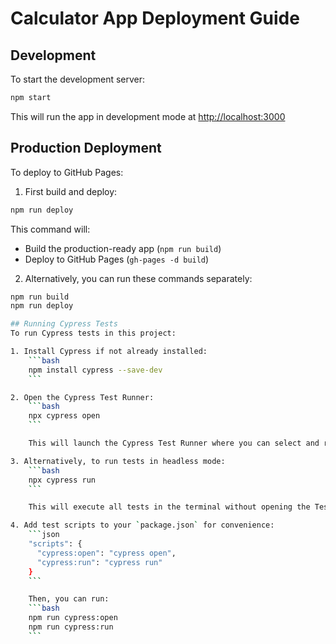 # Calculator App Deployment Guide

## Development
To start the development server:
```bash
npm start
```
This will run the app in development mode at [http://localhost:3000](http://localhost:3000)

## Production Deployment
To deploy to GitHub Pages:

1. First build and deploy:
```bash
npm run deploy
```

This command will:
- Build the production-ready app (`npm run build`)
- Deploy to GitHub Pages (`gh-pages -d build`)

2. Alternatively, you can run these commands separately:
```bash
npm run build
npm run deploy

## Running Cypress Tests
To run Cypress tests in this project:

1. Install Cypress if not already installed:
    ```bash
    npm install cypress --save-dev
    ```

2. Open the Cypress Test Runner:
    ```bash
    npx cypress open
    ```

    This will launch the Cypress Test Runner where you can select and run tests.

3. Alternatively, to run tests in headless mode:
    ```bash
    npx cypress run
    ```

    This will execute all tests in the terminal without opening the Test Runner.

4. Add test scripts to your `package.json` for convenience:
    ```json
    "scripts": {
      "cypress:open": "cypress open",
      "cypress:run": "cypress run"
    }
    ```

    Then, you can run:
    ```bash
    npm run cypress:open
    npm run cypress:run
    ```

